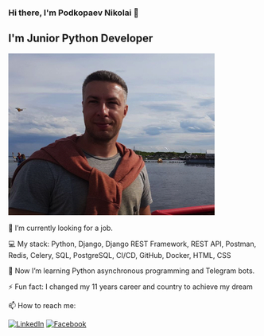### Hi there, I'm Podkopaev Nikolai 👋

## I'm Junior Python Developer
![Photo](https://github.com/ForwardingAgent/ForwardingAgent/blob/main/FotoCV_1.jpeg)

🔭 I’m currently looking for a job.

:computer: My stack: Python, Django, Django REST Framework, REST API, Postman, Redis, Celery, SQL, PostgreSQL, CI/CD, GitHub, Docker, HTML, CSS


🌱 Now I’m learning Python asynchronous programming and Telegram bots.


⚡ Fun fact: I changed my 11 years career and country to achieve my dream


📫 How to reach me: 

[![LinkedIn][linkedin-shield]][linkedin-url]
[![Facebook][Facebook-shield]][Facebook-url]



[linkedin-shield]: https://img.shields.io/badge/linkedin-%230077B5.svg?style=for-the-badge&logo=linkedin&logoColor=white
[linkedin-url]: https://linkedin.com/in/npodkopaev

[Facebook-shield]: https://img.shields.io/badge/Facebook-%231877F2.svg?style=for-the-badge&logo=Facebook&logoColor=white
[Facebook-url]: https://www.facebook.com/nikolay.podkopaev


